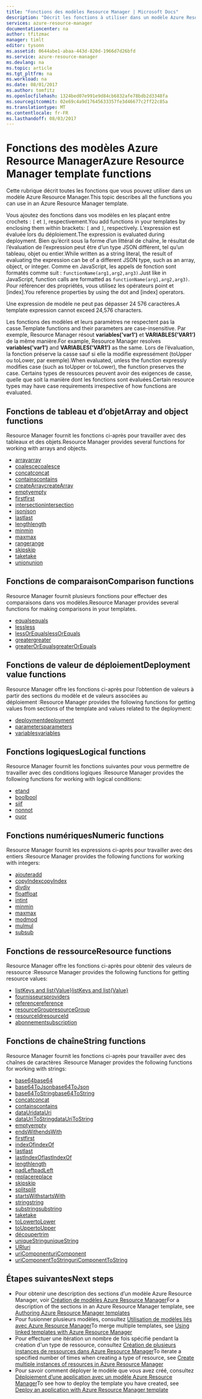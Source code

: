 ```yaml
---
title: "Fonctions des modèles Resource Manager | Microsoft Docs"
description: "Décrit les fonctions à utiliser dans un modèle Azure Resource Manager pour récupérer des valeurs, utiliser des chaînes et des valeurs numériques, et récupérer des informations sur le déploiement."
services: azure-resource-manager
documentationcenter: na
author: tfitzmac
manager: timlt
editor: tysonn
ms.assetid: 0644abe1-abaa-443d-820d-1966d7d26bfd
ms.service: azure-resource-manager
ms.devlang: na
ms.topic: article
ms.tgt_pltfrm: na
ms.workload: na
ms.date: 08/01/2017
ms.author: tomfitz
ms.openlocfilehash: 1324bed07e991e9d84cb6832afe78bdb2d3348fa
ms.sourcegitcommit: 02e69c4a9d17645633357fe3d46677c2ff22c85a
ms.translationtype: MT
ms.contentlocale: fr-FR
ms.lasthandoff: 08/03/2017
---
```

# <a name="azure-resource-manager-template-functions"></a><span data-ttu-id="0dfc0-103">Fonctions des modèles Azure Resource Manager</span><span class="sxs-lookup"><span data-stu-id="0dfc0-103">Azure Resource Manager template functions</span></span>
<span data-ttu-id="0dfc0-104">Cette rubrique décrit toutes les fonctions que vous pouvez utiliser dans un modèle Azure Resource Manager.</span><span class="sxs-lookup"><span data-stu-id="0dfc0-104">This topic describes all the functions you can use in an Azure Resource Manager template.</span></span>

<span data-ttu-id="0dfc0-105">Vous ajoutez des fonctions dans vos modèles en les plaçant entre crochets : `[` et `]`, respectivement.</span><span class="sxs-lookup"><span data-stu-id="0dfc0-105">You add functions in your templates by enclosing them within brackets: `[` and `]`, respectively.</span></span> <span data-ttu-id="0dfc0-106">L’expression est évaluée lors du déploiement.</span><span class="sxs-lookup"><span data-stu-id="0dfc0-106">The expression is evaluated during deployment.</span></span> <span data-ttu-id="0dfc0-107">Bien qu’écrit sous la forme d’un littéral de chaîne, le résultat de l’évaluation de l’expression peut être d’un type JSON différent, tel qu’un tableau, objet ou entier.</span><span class="sxs-lookup"><span data-stu-id="0dfc0-107">While written as a string literal, the result of evaluating the expression can be of a different JSON type, such as an array, object, or integer.</span></span> <span data-ttu-id="0dfc0-108">Comme en JavaScript, les appels de fonction sont formatés comme suit : `functionName(arg1,arg2,arg3)`.</span><span class="sxs-lookup"><span data-stu-id="0dfc0-108">Just like in JavaScript, function calls are formatted as `functionName(arg1,arg2,arg3)`.</span></span> <span data-ttu-id="0dfc0-109">Pour référencer des propriétés, vous utilisez les opérateurs point et [index].</span><span class="sxs-lookup"><span data-stu-id="0dfc0-109">You reference properties by using the dot and [index] operators.</span></span>

<span data-ttu-id="0dfc0-110">Une expression de modèle ne peut pas dépasser 24 576 caractères.</span><span class="sxs-lookup"><span data-stu-id="0dfc0-110">A template expression cannot exceed 24,576 characters.</span></span>

<span data-ttu-id="0dfc0-111">Les fonctions des modèles et leurs paramètres ne respectent pas la casse.</span><span class="sxs-lookup"><span data-stu-id="0dfc0-111">Template functions and their parameters are case-insensitive.</span></span> <span data-ttu-id="0dfc0-112">Par exemple, Resource Manager résout **variables('var1')** et **VARIABLES('VAR1')** de la même manière.</span><span class="sxs-lookup"><span data-stu-id="0dfc0-112">For example, Resource Manager resolves **variables('var1')** and **VARIABLES('VAR1')** as the same.</span></span> <span data-ttu-id="0dfc0-113">Lors de l’évaluation, la fonction préserve la casse sauf si elle la modifie expressément (toUpper ou toLower, par exemple).</span><span class="sxs-lookup"><span data-stu-id="0dfc0-113">When evaluated, unless the function expressly modifies case (such as toUpper or toLower), the function preserves the case.</span></span> <span data-ttu-id="0dfc0-114">Certains types de ressources peuvent avoir des exigences de casse, quelle que soit la manière dont les fonctions sont évaluées.</span><span class="sxs-lookup"><span data-stu-id="0dfc0-114">Certain resource types may have case requirements irrespective of how functions are evaluated.</span></span>

<a id="array" />
<a id="coalesce" />
<a id="concatarray" />
<a id="contains" />
<a id="createarray" />
<a id="empty" />
<a id="first" />
<a id="intersection" />
<a id="last" />
<a id="length" />
<a id="min" />
<a id="max" />
<a id="range" />
<a id="skip" />
<a id="take" />
<a id="union" />

## <a name="array-and-object-functions"></a><span data-ttu-id="0dfc0-115">Fonctions de tableau et d’objet</span><span class="sxs-lookup"><span data-stu-id="0dfc0-115">Array and object functions</span></span>
<span data-ttu-id="0dfc0-116">Resource Manager fournit les fonctions ci-après pour travailler avec des tableaux et des objets.</span><span class="sxs-lookup"><span data-stu-id="0dfc0-116">Resource Manager provides several functions for working with arrays and objects.</span></span>

* [<span data-ttu-id="0dfc0-117">array</span><span class="sxs-lookup"><span data-stu-id="0dfc0-117">array</span></span>](resource-group-template-functions-array.md#array)
* [<span data-ttu-id="0dfc0-118">coalesce</span><span class="sxs-lookup"><span data-stu-id="0dfc0-118">coalesce</span></span>](resource-group-template-functions-array.md#coalesce)
* [<span data-ttu-id="0dfc0-119">concat</span><span class="sxs-lookup"><span data-stu-id="0dfc0-119">concat</span></span>](resource-group-template-functions-array.md#concat)
* [<span data-ttu-id="0dfc0-120">contains</span><span class="sxs-lookup"><span data-stu-id="0dfc0-120">contains</span></span>](resource-group-template-functions-array.md#contains)
* [<span data-ttu-id="0dfc0-121">createArray</span><span class="sxs-lookup"><span data-stu-id="0dfc0-121">createArray</span></span>](resource-group-template-functions-array.md#createarray)
* [<span data-ttu-id="0dfc0-122">empty</span><span class="sxs-lookup"><span data-stu-id="0dfc0-122">empty</span></span>](resource-group-template-functions-array.md#empty)
* [<span data-ttu-id="0dfc0-123">first</span><span class="sxs-lookup"><span data-stu-id="0dfc0-123">first</span></span>](resource-group-template-functions-array.md#first)
* [<span data-ttu-id="0dfc0-124">intersection</span><span class="sxs-lookup"><span data-stu-id="0dfc0-124">intersection</span></span>](resource-group-template-functions-array.md#intersection)
* [<span data-ttu-id="0dfc0-125">json</span><span class="sxs-lookup"><span data-stu-id="0dfc0-125">json</span></span>](resource-group-template-functions-array.md#json)
* [<span data-ttu-id="0dfc0-126">last</span><span class="sxs-lookup"><span data-stu-id="0dfc0-126">last</span></span>](resource-group-template-functions-array.md#last)
* [<span data-ttu-id="0dfc0-127">length</span><span class="sxs-lookup"><span data-stu-id="0dfc0-127">length</span></span>](resource-group-template-functions-array.md#length)
* [<span data-ttu-id="0dfc0-128">min</span><span class="sxs-lookup"><span data-stu-id="0dfc0-128">min</span></span>](resource-group-template-functions-array.md#min)
* [<span data-ttu-id="0dfc0-129">max</span><span class="sxs-lookup"><span data-stu-id="0dfc0-129">max</span></span>](resource-group-template-functions-array.md#max)
* [<span data-ttu-id="0dfc0-130">range</span><span class="sxs-lookup"><span data-stu-id="0dfc0-130">range</span></span>](resource-group-template-functions-array.md#range)
* [<span data-ttu-id="0dfc0-131">skip</span><span class="sxs-lookup"><span data-stu-id="0dfc0-131">skip</span></span>](resource-group-template-functions-array.md#skip)
* [<span data-ttu-id="0dfc0-132">take</span><span class="sxs-lookup"><span data-stu-id="0dfc0-132">take</span></span>](resource-group-template-functions-array.md#take)
* [<span data-ttu-id="0dfc0-133">union</span><span class="sxs-lookup"><span data-stu-id="0dfc0-133">union</span></span>](resource-group-template-functions-array.md#union)

<a id="equals" />
<a id="less" />
<a id="lessorequals" />
<a id="greater" />
<a id="greaterorequals" />

## <a name="comparison-functions"></a><span data-ttu-id="0dfc0-134">Fonctions de comparaison</span><span class="sxs-lookup"><span data-stu-id="0dfc0-134">Comparison functions</span></span>
<span data-ttu-id="0dfc0-135">Resource Manager fournit plusieurs fonctions pour effectuer des comparaisons dans vos modèles.</span><span class="sxs-lookup"><span data-stu-id="0dfc0-135">Resource Manager provides several functions for making comparisons in your templates.</span></span>

* [<span data-ttu-id="0dfc0-136">equals</span><span class="sxs-lookup"><span data-stu-id="0dfc0-136">equals</span></span>](resource-group-template-functions-comparison.md#equals)
* [<span data-ttu-id="0dfc0-137">less</span><span class="sxs-lookup"><span data-stu-id="0dfc0-137">less</span></span>](resource-group-template-functions-comparison.md#less)
* [<span data-ttu-id="0dfc0-138">lessOrEquals</span><span class="sxs-lookup"><span data-stu-id="0dfc0-138">lessOrEquals</span></span>](resource-group-template-functions-comparison.md#lessorequals)
* [<span data-ttu-id="0dfc0-139">greater</span><span class="sxs-lookup"><span data-stu-id="0dfc0-139">greater</span></span>](resource-group-template-functions-comparison.md#greater)
* [<span data-ttu-id="0dfc0-140">greaterOrEquals</span><span class="sxs-lookup"><span data-stu-id="0dfc0-140">greaterOrEquals</span></span>](resource-group-template-functions-comparison.md#greaterorequals)

<a id="deployment" />
<a id="parameters" />
<a id="variables" />

## <a name="deployment-value-functions"></a><span data-ttu-id="0dfc0-141">Fonctions de valeur de déploiement</span><span class="sxs-lookup"><span data-stu-id="0dfc0-141">Deployment value functions</span></span>
<span data-ttu-id="0dfc0-142">Resource Manager offre les fonctions ci-après pour l’obtention de valeurs à partir des sections du modèle et de valeurs associées au déploiement :</span><span class="sxs-lookup"><span data-stu-id="0dfc0-142">Resource Manager provides the following functions for getting values from sections of the template and values related to the deployment:</span></span>

* [<span data-ttu-id="0dfc0-143">deployment</span><span class="sxs-lookup"><span data-stu-id="0dfc0-143">deployment</span></span>](resource-group-template-functions-deployment.md#deployment)
* [<span data-ttu-id="0dfc0-144">parameters</span><span class="sxs-lookup"><span data-stu-id="0dfc0-144">parameters</span></span>](resource-group-template-functions-deployment.md#parameters)
* [<span data-ttu-id="0dfc0-145">variables</span><span class="sxs-lookup"><span data-stu-id="0dfc0-145">variables</span></span>](resource-group-template-functions-deployment.md#variables)

<a id="add" />
<a id="copyindex" />
<a id="div" />
<a id="float" />
<a id="int" />
<a id="minint" />
<a id="maxint" />
<a id="mod" />
<a id="mul" />
<a id="sub" />

## <a name="logical-functions"></a><span data-ttu-id="0dfc0-146">Fonctions logiques</span><span class="sxs-lookup"><span data-stu-id="0dfc0-146">Logical functions</span></span>
<span data-ttu-id="0dfc0-147">Resource Manager fournit les fonctions suivantes pour vous permettre de travailler avec des conditions logiques :</span><span class="sxs-lookup"><span data-stu-id="0dfc0-147">Resource Manager provides the following functions for working with logical conditions:</span></span>

* [<span data-ttu-id="0dfc0-148">et</span><span class="sxs-lookup"><span data-stu-id="0dfc0-148">and</span></span>](resource-group-template-functions-logical.md#and)
* [<span data-ttu-id="0dfc0-149">bool</span><span class="sxs-lookup"><span data-stu-id="0dfc0-149">bool</span></span>](resource-group-template-functions-logical.md#bool)
* [<span data-ttu-id="0dfc0-150">si</span><span class="sxs-lookup"><span data-stu-id="0dfc0-150">if</span></span>](resource-group-template-functions-logical.md#if)
* [<span data-ttu-id="0dfc0-151">non</span><span class="sxs-lookup"><span data-stu-id="0dfc0-151">not</span></span>](resource-group-template-functions-logical.md#not)
* [<span data-ttu-id="0dfc0-152">ou</span><span class="sxs-lookup"><span data-stu-id="0dfc0-152">or</span></span>](resource-group-template-functions-logical.md#or)

## <a name="numeric-functions"></a><span data-ttu-id="0dfc0-153">Fonctions numériques</span><span class="sxs-lookup"><span data-stu-id="0dfc0-153">Numeric functions</span></span>
<span data-ttu-id="0dfc0-154">Resource Manager fournit les expressions ci-après pour travailler avec des entiers :</span><span class="sxs-lookup"><span data-stu-id="0dfc0-154">Resource Manager provides the following functions for working with integers:</span></span>

* [<span data-ttu-id="0dfc0-155">ajouter</span><span class="sxs-lookup"><span data-stu-id="0dfc0-155">add</span></span>](resource-group-template-functions-numeric.md#add)
* [<span data-ttu-id="0dfc0-156">copyIndex</span><span class="sxs-lookup"><span data-stu-id="0dfc0-156">copyIndex</span></span>](resource-group-template-functions-numeric.md#copyindex)
* [<span data-ttu-id="0dfc0-157">div</span><span class="sxs-lookup"><span data-stu-id="0dfc0-157">div</span></span>](resource-group-template-functions-numeric.md#div)
* [<span data-ttu-id="0dfc0-158">float</span><span class="sxs-lookup"><span data-stu-id="0dfc0-158">float</span></span>](resource-group-template-functions-numeric.md#float)
* [<span data-ttu-id="0dfc0-159">int</span><span class="sxs-lookup"><span data-stu-id="0dfc0-159">int</span></span>](resource-group-template-functions-numeric.md#int)
* [<span data-ttu-id="0dfc0-160">min</span><span class="sxs-lookup"><span data-stu-id="0dfc0-160">min</span></span>](resource-group-template-functions-numeric.md#min)
* [<span data-ttu-id="0dfc0-161">max</span><span class="sxs-lookup"><span data-stu-id="0dfc0-161">max</span></span>](resource-group-template-functions-numeric.md#max)
* [<span data-ttu-id="0dfc0-162">mod</span><span class="sxs-lookup"><span data-stu-id="0dfc0-162">mod</span></span>](resource-group-template-functions-numeric.md#mod)
* [<span data-ttu-id="0dfc0-163">mul</span><span class="sxs-lookup"><span data-stu-id="0dfc0-163">mul</span></span>](resource-group-template-functions-numeric.md#mul)
* [<span data-ttu-id="0dfc0-164">sub</span><span class="sxs-lookup"><span data-stu-id="0dfc0-164">sub</span></span>](resource-group-template-functions-numeric.md#sub)

<a id="listkeys" />
<a id="list" />
<a id="providers" />
<a id="reference" />
<a id="resourcegroup" />
<a id="resourceid" />
<a id="subscription" />

## <a name="resource-functions"></a><span data-ttu-id="0dfc0-165">Fonctions de ressource</span><span class="sxs-lookup"><span data-stu-id="0dfc0-165">Resource functions</span></span>
<span data-ttu-id="0dfc0-166">Resource Manager offre les fonctions ci-après pour obtenir des valeurs de ressource :</span><span class="sxs-lookup"><span data-stu-id="0dfc0-166">Resource Manager provides the following functions for getting resource values:</span></span>

* [<span data-ttu-id="0dfc0-167">listKeys and list{Value}</span><span class="sxs-lookup"><span data-stu-id="0dfc0-167">listKeys and list{Value}</span></span>](resource-group-template-functions-resource.md#listkeys)
* [<span data-ttu-id="0dfc0-168">fournisseurs</span><span class="sxs-lookup"><span data-stu-id="0dfc0-168">providers</span></span>](resource-group-template-functions-resource.md#providers)
* [<span data-ttu-id="0dfc0-169">reference</span><span class="sxs-lookup"><span data-stu-id="0dfc0-169">reference</span></span>](resource-group-template-functions-resource.md#reference)
* [<span data-ttu-id="0dfc0-170">resourceGroup</span><span class="sxs-lookup"><span data-stu-id="0dfc0-170">resourceGroup</span></span>](resource-group-template-functions-resource.md#resourcegroup)
* [<span data-ttu-id="0dfc0-171">resourceId</span><span class="sxs-lookup"><span data-stu-id="0dfc0-171">resourceId</span></span>](resource-group-template-functions-resource.md#resourceid)
* [<span data-ttu-id="0dfc0-172">abonnement</span><span class="sxs-lookup"><span data-stu-id="0dfc0-172">subscription</span></span>](resource-group-template-functions-resource.md#subscription)

<a id="base64" />
<a id="base64tojson" />
<a id="base64tostring" />
<a id="concat" />
<a id="containsstring" />
<a id="datauri" />
<a id="datauritostring" />
<a id="emptystring" />
<a id="endswith" />
<a id="firststring" />
<a id="indexof" />
<a id="laststring" />
<a id="lastindexof" />
<a id="lengthstring" />
<a id="padleft" />
<a id="replace" />
<a id="skipstring" />
<a id="split" />
<a id="startswith" />
<a id="string" />
<a id="substring" />
<a id="takestring" />
<a id="tolower" />
<a id="toupper" />
<a id="trim" />
<a id="uniquestring" />
<a id="uri" />
<a id="uricomponent" />
<a id="uricomponenttostring" />

## <a name="string-functions"></a><span data-ttu-id="0dfc0-173">Fonctions de chaîne</span><span class="sxs-lookup"><span data-stu-id="0dfc0-173">String functions</span></span>
<span data-ttu-id="0dfc0-174">Resource Manager fournit les fonctions ci-après pour travailler avec des chaînes de caractères :</span><span class="sxs-lookup"><span data-stu-id="0dfc0-174">Resource Manager provides the following functions for working with strings:</span></span>

* [<span data-ttu-id="0dfc0-175">base64</span><span class="sxs-lookup"><span data-stu-id="0dfc0-175">base64</span></span>](resource-group-template-functions-string.md#base64)
* [<span data-ttu-id="0dfc0-176">base64ToJson</span><span class="sxs-lookup"><span data-stu-id="0dfc0-176">base64ToJson</span></span>](resource-group-template-functions-string.md#base64tojson)
* [<span data-ttu-id="0dfc0-177">base64ToString</span><span class="sxs-lookup"><span data-stu-id="0dfc0-177">base64ToString</span></span>](resource-group-template-functions-string.md#base64tostring)
* [<span data-ttu-id="0dfc0-178">concat</span><span class="sxs-lookup"><span data-stu-id="0dfc0-178">concat</span></span>](resource-group-template-functions-string.md#concat)
* [<span data-ttu-id="0dfc0-179">contains</span><span class="sxs-lookup"><span data-stu-id="0dfc0-179">contains</span></span>](resource-group-template-functions-string.md#contains)
* [<span data-ttu-id="0dfc0-180">dataUri</span><span class="sxs-lookup"><span data-stu-id="0dfc0-180">dataUri</span></span>](resource-group-template-functions-string.md#datauri)
* [<span data-ttu-id="0dfc0-181">dataUriToString</span><span class="sxs-lookup"><span data-stu-id="0dfc0-181">dataUriToString</span></span>](resource-group-template-functions-string.md#datauritostring)
* [<span data-ttu-id="0dfc0-182">empty</span><span class="sxs-lookup"><span data-stu-id="0dfc0-182">empty</span></span>](resource-group-template-functions-string.md#empty)
* [<span data-ttu-id="0dfc0-183">endsWith</span><span class="sxs-lookup"><span data-stu-id="0dfc0-183">endsWith</span></span>](resource-group-template-functions-string.md#endswith)
* [<span data-ttu-id="0dfc0-184">first</span><span class="sxs-lookup"><span data-stu-id="0dfc0-184">first</span></span>](resource-group-template-functions-string.md#first)
* [<span data-ttu-id="0dfc0-185">indexOf</span><span class="sxs-lookup"><span data-stu-id="0dfc0-185">indexOf</span></span>](resource-group-template-functions-string.md#indexof)
* [<span data-ttu-id="0dfc0-186">last</span><span class="sxs-lookup"><span data-stu-id="0dfc0-186">last</span></span>](resource-group-template-functions-string.md#last)
* [<span data-ttu-id="0dfc0-187">lastIndexOf</span><span class="sxs-lookup"><span data-stu-id="0dfc0-187">lastIndexOf</span></span>](resource-group-template-functions-string.md#lastindexof)
* [<span data-ttu-id="0dfc0-188">length</span><span class="sxs-lookup"><span data-stu-id="0dfc0-188">length</span></span>](resource-group-template-functions-string.md#length)
* [<span data-ttu-id="0dfc0-189">padLeft</span><span class="sxs-lookup"><span data-stu-id="0dfc0-189">padLeft</span></span>](resource-group-template-functions-string.md#padleft)
* [<span data-ttu-id="0dfc0-190">replace</span><span class="sxs-lookup"><span data-stu-id="0dfc0-190">replace</span></span>](resource-group-template-functions-string.md#replace)
* [<span data-ttu-id="0dfc0-191">skip</span><span class="sxs-lookup"><span data-stu-id="0dfc0-191">skip</span></span>](resource-group-template-functions-string.md#skip)
* [<span data-ttu-id="0dfc0-192">split</span><span class="sxs-lookup"><span data-stu-id="0dfc0-192">split</span></span>](resource-group-template-functions-string.md#split)
* [<span data-ttu-id="0dfc0-193">startsWith</span><span class="sxs-lookup"><span data-stu-id="0dfc0-193">startsWith</span></span>](resource-group-template-functions-string.md#startswith)
* [<span data-ttu-id="0dfc0-194">string</span><span class="sxs-lookup"><span data-stu-id="0dfc0-194">string</span></span>](resource-group-template-functions-string.md#string)
* [<span data-ttu-id="0dfc0-195">substring</span><span class="sxs-lookup"><span data-stu-id="0dfc0-195">substring</span></span>](resource-group-template-functions-string.md#substring)
* [<span data-ttu-id="0dfc0-196">take</span><span class="sxs-lookup"><span data-stu-id="0dfc0-196">take</span></span>](resource-group-template-functions-string.md#take)
* [<span data-ttu-id="0dfc0-197">toLower</span><span class="sxs-lookup"><span data-stu-id="0dfc0-197">toLower</span></span>](resource-group-template-functions-string.md#tolower)
* [<span data-ttu-id="0dfc0-198">toUpper</span><span class="sxs-lookup"><span data-stu-id="0dfc0-198">toUpper</span></span>](resource-group-template-functions-string.md#toupper)
* [<span data-ttu-id="0dfc0-199">découper</span><span class="sxs-lookup"><span data-stu-id="0dfc0-199">trim</span></span>](resource-group-template-functions-string.md#trim)
* [<span data-ttu-id="0dfc0-200">uniqueString</span><span class="sxs-lookup"><span data-stu-id="0dfc0-200">uniqueString</span></span>](resource-group-template-functions-string.md#uniquestring)
* [<span data-ttu-id="0dfc0-201">URI</span><span class="sxs-lookup"><span data-stu-id="0dfc0-201">uri</span></span>](resource-group-template-functions-string.md#uri)
* [<span data-ttu-id="0dfc0-202">uriComponent</span><span class="sxs-lookup"><span data-stu-id="0dfc0-202">uriComponent</span></span>](resource-group-template-functions-string.md#uricomponent)
* [<span data-ttu-id="0dfc0-203">uriComponentToString</span><span class="sxs-lookup"><span data-stu-id="0dfc0-203">uriComponentToString</span></span>](resource-group-template-functions-string.md#uricomponenttostring)


## <a name="next-steps"></a><span data-ttu-id="0dfc0-204">Étapes suivantes</span><span class="sxs-lookup"><span data-stu-id="0dfc0-204">Next steps</span></span>
* <span data-ttu-id="0dfc0-205">Pour obtenir une description des sections d’un modèle Azure Resource Manager, voir [Création de modèles Azure Resource Manager](resource-group-authoring-templates.md)</span><span class="sxs-lookup"><span data-stu-id="0dfc0-205">For a description of the sections in an Azure Resource Manager template, see [Authoring Azure Resource Manager templates](resource-group-authoring-templates.md)</span></span>
* <span data-ttu-id="0dfc0-206">Pour fusionner plusieurs modèles, consultez [Utilisation de modèles liés avec Azure Resource Manager](resource-group-linked-templates.md)</span><span class="sxs-lookup"><span data-stu-id="0dfc0-206">To merge multiple templates, see [Using linked templates with Azure Resource Manager](resource-group-linked-templates.md)</span></span>
* <span data-ttu-id="0dfc0-207">Pour effectuer une itération un nombre de fois spécifié pendant la création d'un type de ressource, consultez [Création de plusieurs instances de ressources dans Azure Resource Manager](resource-group-create-multiple.md)</span><span class="sxs-lookup"><span data-stu-id="0dfc0-207">To iterate a specified number of times when creating a type of resource, see [Create multiple instances of resources in Azure Resource Manager](resource-group-create-multiple.md)</span></span>
* <span data-ttu-id="0dfc0-208">Pour savoir comment déployer le modèle que vous avez créé, consultez [Déploiement d’une application avec un modèle Azure Resource Manager](resource-group-template-deploy.md)</span><span class="sxs-lookup"><span data-stu-id="0dfc0-208">To see how to deploy the template you have created, see [Deploy an application with Azure Resource Manager template](resource-group-template-deploy.md)</span></span>

